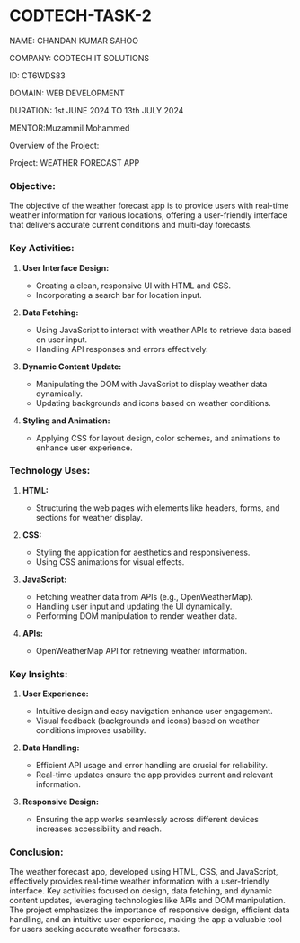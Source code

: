 # CODTECH-TASK-2
NAME: CHANDAN KUMAR SAHOO

COMPANY: CODTECH IT SOLUTIONS

ID: CT6WDS83

DOMAIN: WEB DEVELOPMENT

DURATION: 1st JUNE 2024 TO 13th JULY 2024

MENTOR:Muzammil Mohammed

Overview of the Project:

Project: WEATHER FORECAST APP 

### Objective:

The objective of the weather forecast app is to provide users with real-time weather information for various locations, offering a user-friendly interface that delivers accurate current conditions and multi-day forecasts.

### Key Activities:

1. **User Interface Design:**
   - Creating a clean, responsive UI with HTML and CSS.
   - Incorporating a search bar for location input.

2. **Data Fetching:**
   - Using JavaScript to interact with weather APIs to retrieve data based on user input.
   - Handling API responses and errors effectively.

3. **Dynamic Content Update:**
   - Manipulating the DOM with JavaScript to display weather data dynamically.
   - Updating backgrounds and icons based on weather conditions.

4. **Styling and Animation:**
   - Applying CSS for layout design, color schemes, and animations to enhance user experience.

### Technology Uses:

1. **HTML:**
   - Structuring the web pages with elements like headers, forms, and sections for weather display.

2. **CSS:**
   - Styling the application for aesthetics and responsiveness.
   - Using CSS animations for visual effects.

3. **JavaScript:**
   - Fetching weather data from APIs (e.g., OpenWeatherMap).
   - Handling user input and updating the UI dynamically.
   - Performing DOM manipulation to render weather data.

4. **APIs:**
   - OpenWeatherMap API for retrieving weather information.

### Key Insights:

1. **User Experience:**
   - Intuitive design and easy navigation enhance user engagement.
   - Visual feedback (backgrounds and icons) based on weather conditions improves usability.

2. **Data Handling:**
   - Efficient API usage and error handling are crucial for reliability.
   - Real-time updates ensure the app provides current and relevant information.

3. **Responsive Design:**
   - Ensuring the app works seamlessly across different devices increases accessibility and reach.

### Conclusion:

The weather forecast app, developed using HTML, CSS, and JavaScript, effectively provides real-time weather information with a user-friendly interface. Key activities focused on design, data fetching, and dynamic content updates, leveraging technologies like APIs and DOM manipulation. The project emphasizes the importance of responsive design, efficient data handling, and an intuitive user experience, making the app a valuable tool for users seeking accurate weather forecasts.
